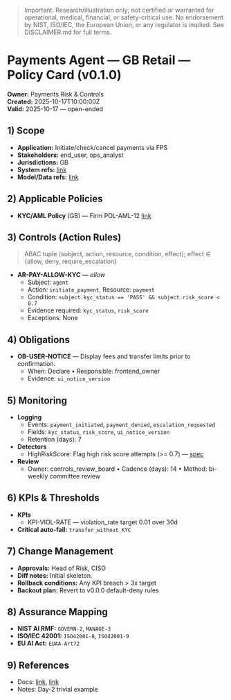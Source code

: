 
> Important: Research/illustration only; not certified or warranted for operational, medical, financial, or safety-critical use. No endorsement by NIST, ISO/IEC, the European Union, or any regulator is implied. See DISCLAIMER.md for full terms.

# Payments Agent — GB Retail — Policy Card (v0.1.0)

**Owner:** Payments Risk &amp; Controls  
**Created:** 2025-10-17T10:00:00Z  
**Valid:** 2025-10-17 — open-ended

## 1) Scope
- **Application:** Initiate/check/cancel payments via FPS
- **Stakeholders:** end_user, ops_analyst
- **Jurisdictions:** GB
- **System refs:** [link](https://example.org/system-card.pdf)
- **Model/Data refs:** [link](https://example.org/model-card.pdf)

## 2) Applicable Policies
- **KYC/AML Policy** (GB) — Firm POL-AML-12 [link](https://example.org/policies/aml)

## 3) Controls (Action Rules)
> ABAC tuple ⟨subject, action, resource, condition, effect⟩; effect ∈ {allow, deny, require_escalation}

- **AR-PAY-ALLOW-KYC** — *allow*  
  - Subject: `agent`  
  - Action: `initiate_payment`, Resource: `payment`  
  - Condition: `subject.kyc_status == 'PASS' && subject.risk_score < 0.7`  
  - Evidence required: `kyc_status`, `risk_score`  
  - Exceptions: None

## 4) Obligations
- **OB-USER-NOTICE** — Display fees and transfer limits prior to confirmation.  
  - When: Declare • Responsible: frontend_owner  
  - Evidence: `ui_notice_version`

## 5) Monitoring
- **Logging**
  - Events: `payment_initiated`, `payment_denied`, `escalation_requested`
  - Fields: `kyc_status`, `risk_score`, `ui_notice_version`
  - Retention (days): 7
- **Detectors**
  - HighRiskScore: Flag high risk score attempts (&gt;&#x3D; 0.7) — [spec](https://example.org/detectors/high-risk)
- **Review**
  - Owner: controls_review_board • Cadence (days): 14 • Method: bi-weekly committee review

## 6) KPIs & Thresholds
- **KPIs**
  - KPI-VIOL-RATE — violation_rate target 0.01 over 30d
- **Critical auto-fail:** `transfer_without_KYC`

## 7) Change Management
- **Approvals:** Head of Risk, CISO
- **Diff notes:** Initial skeleton.
- **Rollback conditions:** Any KPI breach &gt; 3x target
- **Backout plan:** Revert to v0.0.0 default-deny rules

## 8) Assurance Mapping
- **NIST AI RMF:** `GOVERN-2`, `MANAGE-3`
- **ISO/IEC 42001:** `ISO42001-8`, `ISO42001-9`
- **EU AI Act:** `EUAA-Art72`

## 9) References
- Docs: [link](https://example.org/runbook), [link](https://example.org/audit-guide)
- Notes: Day-2 trivial example
